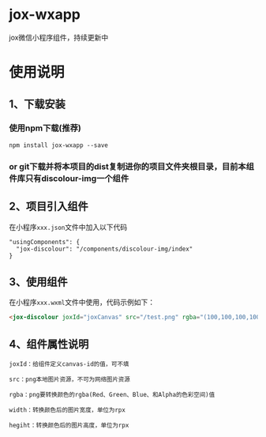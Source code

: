 # jox-wxapp
jox微信小程序组件，持续更新中
# 使用说明
## 1、下载安装
### 使用npm下载(推荐)

    npm install jox-wxapp --save

### or git下载并将本项目的dist复制进你的项目文件夹根目录，目前本组件库只有discolour-img一个组件
## 2、项目引入组件
在小程序`xxx.json`文件中加入以下代码   
  
    "usingComponents": {  
      "jox-discolour": "/components/discolour-img/index"  
    } 
## 3、使用组件
在小程序`xxx.wxml`文件中使用，代码示例如下：
```html
<jox-discolour joxId="joxCanvas" src="/test.png" rgba="(100,100,100,100)" width="100" height="100"></jox-discolour>
```
## 4、组件属性说明
    joxId：给组件定义canvas-id的值，可不填  
    
    src：png本地图片资源，不可为网络图片资源 
    
    rgba：png要转换颜色的rgba(Red、Green、Blue、和Alpha的色彩空间)值 
    
    width：转换颜色后的图片宽度，单位为rpx 
    
    hegiht：转换颜色后的图片高度，单位为rpx  
    

